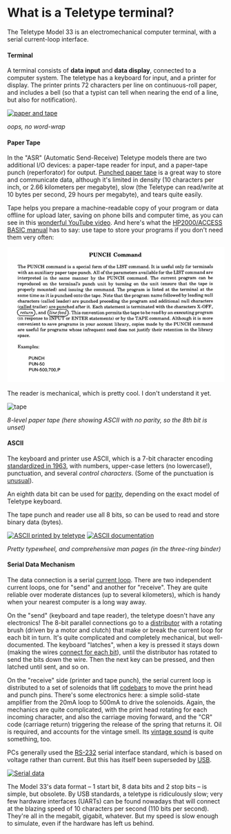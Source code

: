 # What is a Teletype terminal?

The Teletype Model 33 is an electromechanical computer terminal, with a serial current-loop interface.

#### Terminal
A terminal consists of __data input__ and __data display__, connected to a computer system.   The teletype has a keyboard for input, and a printer for display.  The printer prints 72 characters per line on continuous-roll paper, and includes a bell (so that a typist can tell when nearing the end of a line, but also for notification).

[![paper and tape](../pix/paper_and_tape_x300.jpg)](../pix/paper_and_tape.jpg)

_oops, no word-wrap_

#### Paper Tape
In the "ASR" (Automatic Send-Receive) Teletype models there are two additional I/O devices: a paper-tape reader for input, and a paper-tape punch (reperforator) for output.  [Punched paper tape](https://en.wikipedia.org/wiki/Punched_tape) is a great way to store and communicate data, although it's limited in density (10 characters per inch, or 2.66 kilometers per megabyte), slow (the Teletype can read/write at 10 bytes per second, 29 hours per megabyte), and tears quite easily.

Tape helps you prepare a machine-readable copy of your program or data offline for upload later, saving on phone bills and computer time, as you can see in this [wonderful YouTube video](https://www.youtube.com/watch?v=W4gwJAO2EWg).  And here's what the [HP2000/ACCESS BASIC manual](http://bitsavers.trailing-edge.com/pdf/hp/2000TSB/22687-90001_AccessBasic9-75.pdf) has to say: use tape to store your programs if you don't need them very often:

![punch command](../pix/punch_tape_why.jpg)

The reader is mechanical, which is pretty cool.  I don't understand it yet.

![tape](../pix/tape_and_paper.jpg)

_8-level paper tape (here showing ASCII with no parity, so the 8th bit is unset)_

#### ASCII
The keyboard and printer use ASCII, which is a 7-bit character encoding [standardized in 1963](http://citeseerx.ist.psu.edu/viewdoc/download?doi=10.1.1.96.678&rep=rep1&type=pdf), with numbers, upper-case letters (no lowercase!), punctuation, and several _control characters_.  (Some of the punctuation is [unusual](https://twitter.com/33asr/status/1052956789086531584)).

An eighth data bit can be used for [parity](https://en.wikipedia.org/wiki/Parity_bit), depending on the exact model of Teletype keyboard.

The tape punch and reader use all 8 bits, so can be used to read and store binary data (bytes). 

[![ASCII printed by teletype](../pix/ascii_print_x500.jpg)](../pix/ascii_print.jpg) [![ASCII documentation](../pix/ascii_table_x500.jpg)](../pix/ascii_table.jpg)

_Pretty typewheel, and comprehensive man pages (in the three-ring binder)_

#### Serial Data Mechanism
The data connection is a serial [current loop](https://en.wikipedia.org/wiki/Digital_current_loop_interface).  There are two independent current loops, one for "send" and another for "receive".  They are quite reliable over moderate distances (up to several kilometers), which is handy when your nearest computer is a long way away.

On the "send" (keyboard and tape reader), the teletype doesn't have any electronics!  The 8-bit parallel connections go to a [distributor](https://www.youtube.com/watch?v=E0T1zj1MuPc) with a rotating brush (driven by a motor and clutch) that make or break the current loop for each bit in turn.  It's quite complicated and completely mechanical, but well-documented.  The keyboard "latches", when a key is pressed it stays down (making the wires [connect for each bit](https://www.youtube.com/watch?v=HtnFg0m41zk)), until the distributor has rotated to send the bits down the wire.  Then the next key can be pressed, and then latched until sent, and so on.

On the "receive" side (printer and tape punch), the serial current loop is distributed to a set of solenoids that lift [codebars](https://www.youtube.com/watch?v=d-VPz2ZT0CQ) to move the print head and punch pins.  There's some electronics here: a simple solid-state amplifier from the 20mA loop to 500mA to drive the solenoids.  Again, the mechanics are quite complicated, with the print head rotating for each incoming character, and also the carriage moving forward, and the "CR" code (carriage return) triggering the release of the spring that returns it.  Oil is required, and accounts for the vintage smell.  Its [vintage sound](https://www.youtube.com/watch?v=AVMpcS4BUoY) is quite something, too.

PCs generally used the [RS-232](https://en.wikipedia.org/wiki/RS-232) serial interface standard, which is based on voltage rather than current.  But this has itself been superseded by [USB](https://www.electronics-notes.com/articles/connectivity/usb-universal-serial-bus/standards.php).

[![Serial data](../pix/waveform_x300.jpg)](../pix/waveform.jpg)

The Model 33's data format – 1 start bit, 8 data bits and 2 stop bits – is simple, but obsolete.  By USB standards, a teletype is ridiculously slow; very few hardware interfaces (UARTs) can be found nowadays that will connect at the blazing speed of 10 characters per second (110 bits per second).  They're all in the megabit, gigabit, whatever.  But my speed is slow enough to simulate, even if the hardware has left us behind.

